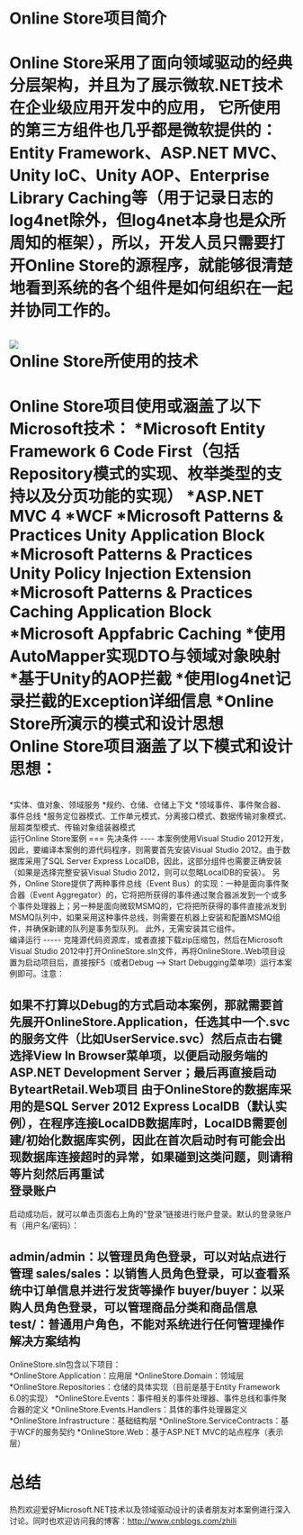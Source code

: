 Online Store项目简介
====================
Online Store采用了面向领域驱动的经典分层架构，并且为了展示微软.NET技术在企业级应用开发中的应用，
它所使用的第三方组件也几乎都是微软提供的：Entity Framework、ASP.NET MVC、Unity IoC、Unity AOP、Enterprise Library Caching等（用于记录日志的log4net除外，但log4net本身也是众所周知的框架），所以，开发人员只需要打开Online Store的源程序，就能够很清楚地看到系统的各个组件是如何组织在一起并协同工作的。
<br>
<br>
![](http://images0.cnblogs.com/blog2015/383187/201506/131522390199370.png)
<br>
Online Store所使用的技术
====================
Online Store项目使用或涵盖了以下Microsoft技术：
 *Microsoft Entity Framework 6 Code First（包括Repository模式的实现、枚举类型的支持以及分页功能的实现）
 *ASP.NET MVC 4
 *WCF
 *Microsoft Patterns & Practices Unity Application Block
 *Microsoft Patterns & Practices Unity Policy Injection Extension
 *Microsoft Patterns & Practices Caching Application Block
 *Microsoft Appfabric Caching
 *使用AutoMapper实现DTO与领域对象映射
 *基于Unity的AOP拦截
 *使用log4net记录拦截的Exception详细信息
 *Online Store所演示的模式和设计思想
 <br>
Online Store项目涵盖了以下模式和设计思想：
===
<br>
 *实体、值对象、领域服务
 *规约、仓储、仓储上下文
 *领域事件、事件聚合器、事件总线
 *服务定位器模式、工作单元模式、分离接口模式、数据传输对象模式、层超类型模式、传输对象组装器模式
 <br>
运行Online Store案例
===
先决条件
----
本案例使用Visual Studio 2012开发，因此，要编译本案例的源代码程序，则需要首先安装Visual Studio 2012。由于数据库采用了SQL Server Express LocalDB，因此，这部分组件也需要正确安装（如果是选择完整安装Visual Studio 2012，则可以忽略LocalDB的安装）。 另外，Online Store提供了两种事件总线（Event Bus）的实现：一种是面向事件聚合器（Event Aggregator）的，它将把所获得的事件通过聚合器派发到一个或多个事件处理器上；另一种是面向微软MSMQ的，它将把所获得的事件直接派发到MSMQ队列中，如果采用这种事件总线，则需要在机器上安装和配置MSMQ组件，并确保新建的队列是事务型队列。 此外，无需安装其它组件。
<br>
编译运行
-----
克隆源代码资源库，或者直接下载zip压缩包，然后在Microsoft Visual Studio 2012中打开OnlineStore.sln文件，再将OnlineStore..Web项目设置为启动项目后，直接按F5（或者Debug –> Start Debugging菜单项）运行本案例即可。注意：

如果不打算以Debug的方式启动本案例，那就需要首先展开OnlineStore.Application，任选其中一个.svc的服务文件（比如UserService.svc）然后点击右键选择View In Browser菜单项，以便启动服务端的ASP.NET Development Server；最后再直接启动ByteartRetail.Web项目
由于OnlineStore的数据库采用的是SQL Server 2012 Express LocalDB（默认实例），在程序连接LocalDB数据库时，LocalDB需要创建/初始化数据库实例，因此在首次启动时有可能会出现数据库连接超时的异常，如果碰到这类问题，则请稍等片刻然后再重试
<br>
登录账户
-----
启动成功后，就可以单击页面右上角的“登录”链接进行账户登录。默认的登录账户有（用户名/密码）：

admin/admin：以管理员角色登录，可以对站点进行管理
sales/sales：以销售人员角色登录，可以查看系统中订单信息并进行发货等操作
buyer/buyer：以采购人员角色登录，可以管理商品分类和商品信息
test/：普通用户角色，不能对系统进行任何管理操作
<br>
解决方案结构
------
OnlineStore.sln包含以下项目：
<br>
 *OnlineStore.Application：应用层
 *OnlineStore.Domain：领域层
 *OnlineStore.Repositories：仓储的具体实现（目前是基于Entity Framework 6.0的实现）
 *OnlineStore.Events：事件相关的事件处理器、事件总线和事件聚合器的定义
 *OnlineStore.Events.Handlers：具体的事件处理器定义
 *OnlineStore.Infrastructure：基础结构层
 *OnlineStore.ServiceContracts：基于WCF的服务契约
 *OnlineStore.Web：基于ASP.NET MVC的站点程序（表示层）

总结
====
热烈欢迎爱好Microsoft.NET技术以及领域驱动设计的读者朋友对本案例进行深入讨论。同时也欢迎访问我的博客：http://www.cnblogs.com/zhili
